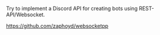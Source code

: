 Try to implement a Discord API for creating bots using REST-API/Websocket.

https://github.com/zaphoyd/websocketpp


